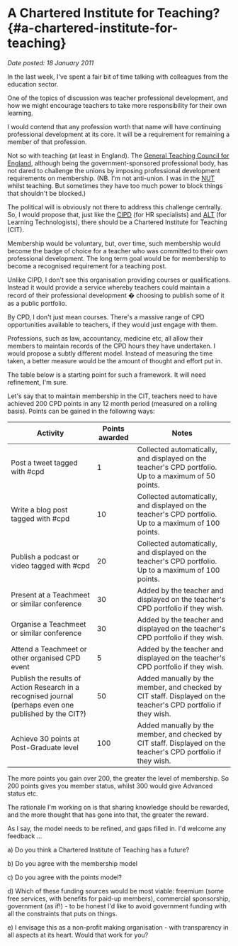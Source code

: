 # A Chartered Institute for Teaching? {#a-chartered-institute-for-teaching}

_Date posted: 18 January 2011_

In the last week, I've spent a fair bit of time talking with colleagues from the education sector.

One of the topics of discussion was teacher professional development, and how we might encourage teachers to take more responsibility for their own learning.

I would contend that any profession worth that name will have continuing professional development at its core. It will be a requirement for remaining a member of that profession.

Not so with teaching (at least in England). The [General Teaching Council for England](http://www.gtce.org.uk/), although being the government-sponsored professional body, has not dared to challenge the unions by imposing professional development requirements on membership. (NB. I'm not anti-union. I was in the [NUT](http://www.teachers.org.uk/) whilst teaching. But sometimes they have too much power to block things that shouldn't be blocked.)

The political will is obviously not there to address this challenge centrally. So, I would propose that, just like the [CIPD](http://www.cipd.co.uk/) (for HR specialists) and [ALT](http://www.alt.ac.uk/) (for Learning Technologists), there should be a Chartered Institute for Teaching (CIT).

Membership would be voluntary, but, over time, such membership would become the badge of choice for a teacher who was committed to their own professional development. The long term goal would be for membership to become a recognised requirement for a teaching post.

Unlike CIPD, I don't see this organisation providing courses or qualifications. Instead it would provide a service whereby teachers could maintain a record of their professional development � choosing to publish some of it as a public portfolio.

By CPD, I don't just mean courses. There's a massive range of CPD opportunities available to teachers, if they would just engage with them.

Professions, such as law, accountancy, medicine etc, all allow their members to maintain records of the CPD hours they have undertaken. I would propose a subtly different model. Instead of measuring the time taken, a better measure would be the amount of thought and effort put in.

The table below is a starting point for such a framework. It will need refinement, I'm sure.

Let's say that to maintain membership in the CIT, teachers need to have achieved 200 CPD points in any 12 month period (measured on a rolling basis). Points can be gained in the following ways:

| Activity | Points awarded | Notes |
| --- | --- | --- |
| Post a tweet tagged with #cpd | 1 | Collected automatically, and displayed on the teacher's CPD portfolio. Up to a maximum of 50 points. |
| Write a blog post tagged with #cpd | 10 | Collected automatically, and displayed on the teacher's CPD portfolio. Up to a maximum of 100 points. |
| Publish a podcast or video tagged with #cpd | 20 | Collected automatically, and displayed on the teacher's CPD portfolio. Up to a maximum of 100 points. |
| Present at a Teachmeet or similar conference | 30 | Added by the teacher and displayed on the teacher's CPD portfolio if they wish. |
| Organise a Teachmeet or similar conference | 30 | Added by the teacher and displayed on the teacher's CPD portfolio if they wish. |
| Attend a Teachmeet or other organised CPD event | 5 | Added by the teacher and displayed on the teacher's CPD portfolio if they wish. |
| Publish the results of Action Research in a recognised journal (perhaps even one published by the CIT?) | 50 | Added manually by the member, and checked by CIT staff. Displayed on the teacher's CPD portfolio if they wish. |
| Achieve 30 points at Post-Graduate level | 100 | Added manually by the member, and checked by CIT staff. Displayed on the teacher's CPD portfolio if they wish. |

The more points you gain over 200, the greater the level of membership. So 200 points gives you member status, whilst 300 would give Advanced status etc.

The rationale I'm working on is that sharing knowledge should be rewarded, and the more thought that has gone into that, the greater the reward.

As I say, the model needs to be refined, and gaps filled in. I'd welcome any feedback ...

a) Do you think a Chartered Institute of Teaching has a future?

b) Do you agree with the membership model

c) Do you agree with the points model?

d) Which of these funding sources would be most viable: freemium (some free services, with benefits for paid-up members), commercial sponsorship, government (as if!) - to be honest I'd like to avoid government funding with all the constraints that puts on things.

e) I envisage this as a non-profit making organisation - with transparency in all aspects at its heart. Would that work for you?